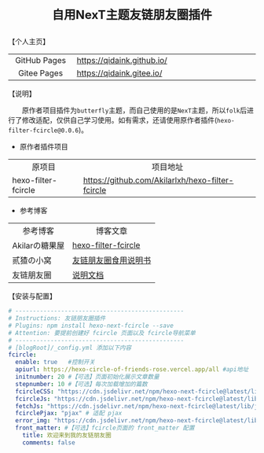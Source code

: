 # <p align="center"><font size=5>自用NexT主题友链朋友圈插件</font></p>

【个人主页】

<table>
    <tr>
        <td align="center" width=150px>GitHub Pages</td>
        <td align="left" width=450px>
            <a href="https://qidaink.github.io/" target="_blank">https://qidaink.github.io/</a>
        </td>
    </tr>
    <tr>
        <td align="center" width=150px>Gitee Pages</td>
        <td align="left" >
            <a href="https://qidaink.gitee.io/" target="_blank">https://qidaink.gitee.io/</a>
        </td>
    </tr>
</table>

【说明】

&emsp;&emsp;原作者项目插件为`butterfly`主题，而自己使用的是`NexT`主题，所以`folk`后进行了修改适配，仅供自己学习使用。如有需求，还请使用原作者插件(`hexo-filter-fcircle@0.0.6`)。

- 原作者插件项目

<table>
    <tr>
        <td align="center">原项目</td>
        <td align="center">项目地址</td>
    </tr>
    <tr>
        <td align="left">hexo-filter-fcircle</td>
        <td align="left"><a href="https://github.com/Akilarlxh/hexo-filter-fcircle" target="_blank">https://github.com/Akilarlxh/hexo-filter-fcircle</td>
    </tr>
</table>


- 参考博客

<table>
    <tr>
        <td align="center">参考博客</td>
        <td align="center">博客文章</td>
    </tr>
    <tr>
        <td align="left">Akilarの糖果屋</td>
        <td align="left"><a href="https://akilar.top/posts/62f13a97/" target="_blank">hexo-filter-fcircle</td>
    </tr>
    <tr>
        <td align="left">贰猹の小窝</td>
        <td align="left"><a href="https://akilar.top/posts/615e2dec/" target="_blank">友链朋友圈食用说明书</td>
    </tr>
    <tr>
        <td align="left">友链朋友圈</td>
        <td align="left"><a href="https://hexo-circle-of-friends-doc.vercel.app/" target="_blank">说明文档</td>
    </tr>
</table>

【安装与配置】

```yml
# ------------------------------------------------
# Instructions: 友链朋友圈插件
# Plugins: npm install hexo-next-fcircle --save
# Attention: 要提前创建好 fcircle 页面以及 fcircle导航菜单
# ------------------------------------------------
# [blogRoot]/_config.yml 添加以下内容
fcircle:
  enable: true   #控制开关
  apiurl: https://hexo-circle-of-friends-rose.vercel.app/all #api地址
  initnumber: 20 #【可选】页面初始化展示文章数量
  stepnumber: 10 #【可选】每次加载增加的篇数
  fcircleCSS: "https://cdn.jsdelivr.net/npm/hexo-next-fcircle@latest/lib/css/default.min.css"     #【可选】开发者接口，自定义css链接
  fcircleJs: "https://cdn.jsdelivr.net/npm/hexo-next-fcircle@latest/lib/js/fcircle.min.js"
  fetchJs: "https://cdn.jsdelivr.net/npm/hexo-next-fcircle@latest/lib/js/fetch.min.js"      #【可选】开发者接口，自定义js链接
  fcirclePjax: "pjax" # 适配 pjax
  error_img: "https://cdn.jsdelivr.net/npm/hexo-next-fcircle@latest/lib/img/friends_404.gif"
  front_matter: #【可选】fcircle页面的 front_matter 配置
    title: 欢迎来到我的友链朋友圈
    comments: false
```
